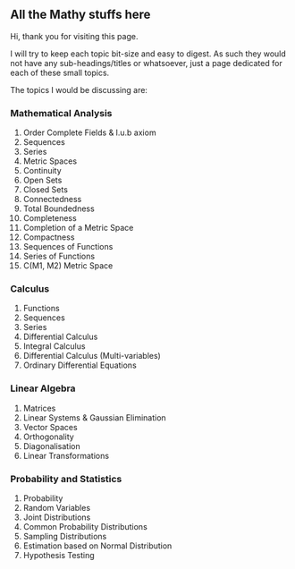 ## All the Mathy stuffs here

Hi, thank you for visiting this page.

I will try to keep each topic bit-size and easy to digest. As such they would not have any
sub-headings/titles or whatsoever, just a page dedicated for each of these small topics.

The topics I would be discussing are:
### Mathematical Analysis
1. Order Complete Fields & l.u.b axiom
1. Sequences
1. Series
1. Metric Spaces
1. Continuity
1. Open Sets
1. Closed Sets
1. Connectedness
1. Total Boundedness
1. Completeness
1. Completion of a Metric Space
1. Compactness
1. Sequences of Functions
1. Series of Functions
1. C(M1, M2) Metric Space


### Calculus
1. Functions
1. Sequences
1. Series
1. Differential Calculus
1. Integral Calculus
1. Differential Calculus (Multi-variables)
1. Ordinary Differential Equations

### Linear Algebra
1. Matrices
1. Linear Systems & Gaussian Elimination
1. Vector Spaces
1. Orthogonality
1. Diagonalisation
1. Linear Transformations

### Probability and Statistics
1. Probability
1. Random Variables
1. Joint Distributions
1. Common Probability Distributions
1. Sampling Distributions
1. Estimation based on Normal Distribution
1. Hypothesis Testing
